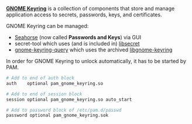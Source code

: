 [**GNOME Keyring**](https://wiki.gnome.org/action/show/Projects/GnomeKeyring) is a collection of components that store and manage application access to secrets, passwords, keys, and certificates.

GNOME Keyring can be managed:

- [Seahorse](https://wiki.gnome.org/Apps/Seahorse) (now called **Passwords and Keys**) via GUI
- secret-tool which uses (and is included in) [libsecret](https://gitlab.gnome.org/GNOME/libsecret)
- [gnome-keyring-query](https://web.archive.org/web/20160326164641/http://www.gentoo-wiki.info/HOWTO_Use_gnome-keyring_to_store_SSH_passphrases) which uses the archived [libgnome-keyring](https://gitlab.gnome.org/GNOME/libgnome-keyring)

In order for GNOME Keyring to unlock automatically, it has to be started by PAM.

```sh
# Add to end of auth block
auth    optional pam_gnome_keyring.so

# Add to end of session block
session optional pam_gnome_keyring.so auto_start

# Add to password block of /etc/pam.d/passwd
password optional pam_gnome_keyring.sok
```